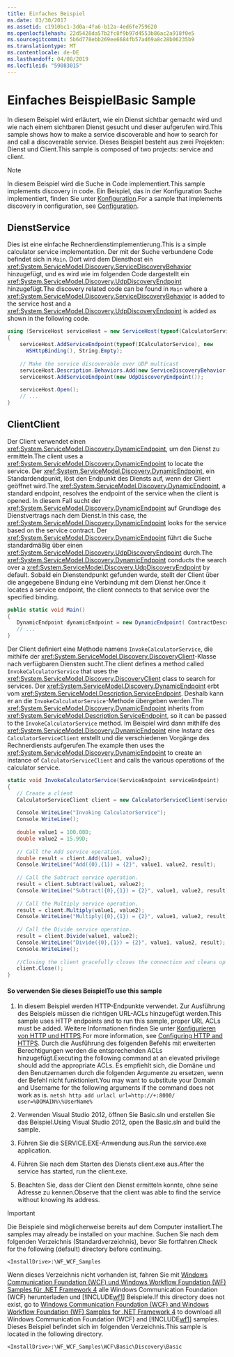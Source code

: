 ```yaml
---
title: Einfaches Beispiel
ms.date: 03/30/2017
ms.assetid: c1910bc1-3d0a-4fa6-b12a-4ed6fe759620
ms.openlocfilehash: 22d5428da57b2fc8f9b97d4553b86ac2a918f0e5
ms.sourcegitcommit: 5b6d778ebb269ee6684fb57ad69a8c28b06235b9
ms.translationtype: MT
ms.contentlocale: de-DE
ms.lasthandoff: 04/08/2019
ms.locfileid: "59083015"
---
```

# <a name="basic-sample"></a><span data-ttu-id="b160b-102">Einfaches Beispiel</span><span class="sxs-lookup"><span data-stu-id="b160b-102">Basic Sample</span></span>
<span data-ttu-id="b160b-103">In diesem Beispiel wird erläutert, wie ein Dienst sichtbar gemacht wird und wie nach einem sichtbaren Dienst gesucht und dieser aufgerufen wird.</span><span class="sxs-lookup"><span data-stu-id="b160b-103">This sample shows how to make a service discoverable and how to search for and call a discoverable service.</span></span> <span data-ttu-id="b160b-104">Dieses Beispiel besteht aus zwei Projekten: Dienst und Client.</span><span class="sxs-lookup"><span data-stu-id="b160b-104">This sample is composed of two projects: service and client.</span></span>

> [!NOTE]
>  <span data-ttu-id="b160b-105">In diesem Beispiel wird die Suche in Code implementiert.</span><span class="sxs-lookup"><span data-stu-id="b160b-105">This sample implements discovery in code.</span></span>  <span data-ttu-id="b160b-106">Ein Beispiel, das in der Konfiguration Suche implementiert, finden Sie unter [Konfiguration](../../../../docs/framework/wcf/samples/configuration-sample.md).</span><span class="sxs-lookup"><span data-stu-id="b160b-106">For a sample that implements discovery in configuration, see [Configuration](../../../../docs/framework/wcf/samples/configuration-sample.md).</span></span>  
  
## <a name="service"></a><span data-ttu-id="b160b-107">Dienst</span><span class="sxs-lookup"><span data-stu-id="b160b-107">Service</span></span>  
 <span data-ttu-id="b160b-108">Dies ist eine einfache Rechnerdienstimplementierung.</span><span class="sxs-lookup"><span data-stu-id="b160b-108">This is a simple calculator service implementation.</span></span> <span data-ttu-id="b160b-109">Der mit der Suche verbundene Code befindet sich in `Main`. Dort wird dem Diensthost ein <xref:System.ServiceModel.Discovery.ServiceDiscoveryBehavior> hinzugefügt, und es wird wie im folgenden Code dargestellt ein <xref:System.ServiceModel.Discovery.UdpDiscoveryEndpoint> hinzugefügt.</span><span class="sxs-lookup"><span data-stu-id="b160b-109">The discovery related code can be found in `Main` where a <xref:System.ServiceModel.Discovery.ServiceDiscoveryBehavior> is added to the service host and a <xref:System.ServiceModel.Discovery.UdpDiscoveryEndpoint> is added as shown in the following code.</span></span>  
  
```csharp
using (ServiceHost serviceHost = new ServiceHost(typeof(CalculatorService), baseAddress))  
{  
    serviceHost.AddServiceEndpoint(typeof(ICalculatorService), new   
      WSHttpBinding(), String.Empty);  
  
    // Make the service discoverable over UDP multicast  
    serviceHost.Description.Behaviors.Add(new ServiceDiscoveryBehavior());                  
    serviceHost.AddServiceEndpoint(new UdpDiscoveryEndpoint());  
  
    serviceHost.Open();  
    // ...  
}  
```  
  
## <a name="client"></a><span data-ttu-id="b160b-110">Client</span><span class="sxs-lookup"><span data-stu-id="b160b-110">Client</span></span>  
 <span data-ttu-id="b160b-111">Der Client verwendet einen <xref:System.ServiceModel.Discovery.DynamicEndpoint>, um den Dienst zu ermitteln.</span><span class="sxs-lookup"><span data-stu-id="b160b-111">The client uses a <xref:System.ServiceModel.Discovery.DynamicEndpoint> to locate the service.</span></span> <span data-ttu-id="b160b-112">Der <xref:System.ServiceModel.Discovery.DynamicEndpoint>, ein Standardendpunkt, löst den Endpunkt des Diensts auf, wenn der Client geöffnet wird.</span><span class="sxs-lookup"><span data-stu-id="b160b-112">The <xref:System.ServiceModel.Discovery.DynamicEndpoint>, a standard endpoint, resolves the endpoint of the service when the client is opened.</span></span> <span data-ttu-id="b160b-113">In diesem Fall sucht der <xref:System.ServiceModel.Discovery.DynamicEndpoint> auf Grundlage des Dienstvertrags nach dem Dienst.</span><span class="sxs-lookup"><span data-stu-id="b160b-113">In this case, the <xref:System.ServiceModel.Discovery.DynamicEndpoint> looks for the service based on the service contract.</span></span> <span data-ttu-id="b160b-114">Der <xref:System.ServiceModel.Discovery.DynamicEndpoint> führt die Suche standardmäßig über einen <xref:System.ServiceModel.Discovery.UdpDiscoveryEndpoint> durch.</span><span class="sxs-lookup"><span data-stu-id="b160b-114">The <xref:System.ServiceModel.Discovery.DynamicEndpoint> conducts the search over a <xref:System.ServiceModel.Discovery.UdpDiscoveryEndpoint> by default.</span></span> <span data-ttu-id="b160b-115">Sobald ein Dienstendpunkt gefunden wurde, stellt der Client über die angegebene Bindung eine Verbindung mit dem Dienst her.</span><span class="sxs-lookup"><span data-stu-id="b160b-115">Once it locates a service endpoint, the client connects to that service over the specified binding.</span></span>  
  
```csharp  
public static void Main()  
{  
   DynamicEndpoint dynamicEndpoint = new DynamicEndpoint( ContractDescription.GetContract(typeof(ICalculatorService)), new WSHttpBinding());  
   // ...  
}              
```  
  
 <span data-ttu-id="b160b-116">Der Client definiert eine Methode namens `InvokeCalculatorService`, die mithilfe der <xref:System.ServiceModel.Discovery.DiscoveryClient>-Klasse nach verfügbaren Diensten sucht.</span><span class="sxs-lookup"><span data-stu-id="b160b-116">The client defines a method called `InvokeCalculatorService` that uses the <xref:System.ServiceModel.Discovery.DiscoveryClient> class to search for services.</span></span> <span data-ttu-id="b160b-117">Der <xref:System.ServiceModel.Discovery.DynamicEndpoint> erbt vom <xref:System.ServiceModel.Description.ServiceEndpoint>. Deshalb kann er an die `InvokeCalculatorService`-Methode übergeben werden.</span><span class="sxs-lookup"><span data-stu-id="b160b-117">The <xref:System.ServiceModel.Discovery.DynamicEndpoint> inherits from <xref:System.ServiceModel.Description.ServiceEndpoint>, so it can be passed to the `InvokeCalculatorService` method.</span></span> <span data-ttu-id="b160b-118">Im Beispiel wird dann mithilfe des <xref:System.ServiceModel.Discovery.DynamicEndpoint> eine Instanz des `CalculatorServiceClient` erstellt und die verschiedenen Vorgänge des Rechnerdiensts aufgerufen.</span><span class="sxs-lookup"><span data-stu-id="b160b-118">The example then uses the <xref:System.ServiceModel.Discovery.DynamicEndpoint> to create an instance of `CalculatorServiceClient` and calls the various operations of the calculator service.</span></span>  
  
```csharp  
static void InvokeCalculatorService(ServiceEndpoint serviceEndpoint)  
{  
   // Create a client  
   CalculatorServiceClient client = new CalculatorServiceClient(serviceEndpoint);  
  
   Console.WriteLine("Invoking CalculatorService");  
   Console.WriteLine();  
  
   double value1 = 100.00D;  
   double value2 = 15.99D;  
  
   // Call the Add service operation.  
   double result = client.Add(value1, value2);  
   Console.WriteLine("Add({0},{1}) = {2}", value1, value2, result);  
  
   // Call the Subtract service operation.  
   result = client.Subtract(value1, value2);  
   Console.WriteLine("Subtract({0},{1}) = {2}", value1, value2, result);  
  
   // Call the Multiply service operation.  
   result = client.Multiply(value1, value2);  
   Console.WriteLine("Multiply({0},{1}) = {2}", value1, value2, result);  
  
   // Call the Divide service operation.  
   result = client.Divide(value1, value2);  
   Console.WriteLine("Divide({0},{1}) = {2}", value1, value2, result);  
   Console.WriteLine();  
  
   //Closing the client gracefully closes the connection and cleans up resources  
   client.Close();  
}  
```  
  
#### <a name="to-use-this-sample"></a><span data-ttu-id="b160b-119">So verwenden Sie dieses Beispiel</span><span class="sxs-lookup"><span data-stu-id="b160b-119">To use this sample</span></span>  
  
1.  <span data-ttu-id="b160b-120">In diesem Beispiel werden HTTP-Endpunkte verwendet. Zur Ausführung des Beispiels müssen die richtigen URL-ACLs hinzugefügt werden.</span><span class="sxs-lookup"><span data-stu-id="b160b-120">This sample uses HTTP endpoints and to run this sample, proper URL ACLs must be added.</span></span> <span data-ttu-id="b160b-121">Weitere Informationen finden Sie unter [Konfigurieren von HTTP und HTTPS](https://go.microsoft.com/fwlink/?LinkId=70353).</span><span class="sxs-lookup"><span data-stu-id="b160b-121">For more information, see [Configuring HTTP and HTTPS](https://go.microsoft.com/fwlink/?LinkId=70353).</span></span> <span data-ttu-id="b160b-122">Durch die Ausführung des folgenden Befehls mit erweiterten Berechtigungen werden die entsprechenden ACLs hinzugefügt.</span><span class="sxs-lookup"><span data-stu-id="b160b-122">Executing the following command at an elevated privilege should add the appropriate ACLs.</span></span> <span data-ttu-id="b160b-123">Es empfiehlt sich, die Domäne und den Benutzernamen durch die folgenden Argumente zu ersetzen, wenn der Befehl nicht funktioniert.</span><span class="sxs-lookup"><span data-stu-id="b160b-123">You may want to substitute your Domain and Username for the following arguments if the command does not work as is.</span></span> `netsh http add urlacl url=http://+:8000/ user=%DOMAIN%\%UserName%`  
  
2.  <span data-ttu-id="b160b-124">Verwenden Visual Studio 2012, öffnen Sie Basic.sln und erstellen Sie das Beispiel.</span><span class="sxs-lookup"><span data-stu-id="b160b-124">Using Visual Studio 2012, open the Basic.sln and build the sample.</span></span>  
  
3.  <span data-ttu-id="b160b-125">Führen Sie die SERVICE.EXE-Anwendung aus.</span><span class="sxs-lookup"><span data-stu-id="b160b-125">Run the service.exe application.</span></span>  
  
4.  <span data-ttu-id="b160b-126">Führen Sie nach dem Starten des Diensts client.exe aus.</span><span class="sxs-lookup"><span data-stu-id="b160b-126">After the service has started, run the client.exe.</span></span>  
  
5.  <span data-ttu-id="b160b-127">Beachten Sie, dass der Client den Dienst ermitteln konnte, ohne seine Adresse zu kennen.</span><span class="sxs-lookup"><span data-stu-id="b160b-127">Observe that the client was able to find the service without knowing its address.</span></span>  
  
> [!IMPORTANT]
>  <span data-ttu-id="b160b-128">Die Beispiele sind möglicherweise bereits auf dem Computer installiert.</span><span class="sxs-lookup"><span data-stu-id="b160b-128">The samples may already be installed on your machine.</span></span> <span data-ttu-id="b160b-129">Suchen Sie nach dem folgenden Verzeichnis (Standardverzeichnis), bevor Sie fortfahren.</span><span class="sxs-lookup"><span data-stu-id="b160b-129">Check for the following (default) directory before continuing.</span></span>  
>   
>  `<InstallDrive>:\WF_WCF_Samples`  
>   
>  <span data-ttu-id="b160b-130">Wenn dieses Verzeichnis nicht vorhanden ist, fahren Sie mit [Windows Communication Foundation (WCF) und Windows Workflow Foundation (WF) Samples für .NET Framework 4](https://go.microsoft.com/fwlink/?LinkId=150780) alle Windows Communication Foundation (WCF) herunterladen und [!INCLUDE[wf1](../../../../includes/wf1-md.md)] Beispiele.</span><span class="sxs-lookup"><span data-stu-id="b160b-130">If this directory does not exist, go to [Windows Communication Foundation (WCF) and Windows Workflow Foundation (WF) Samples for .NET Framework 4](https://go.microsoft.com/fwlink/?LinkId=150780) to download all Windows Communication Foundation (WCF) and [!INCLUDE[wf1](../../../../includes/wf1-md.md)] samples.</span></span> <span data-ttu-id="b160b-131">Dieses Beispiel befindet sich im folgenden Verzeichnis.</span><span class="sxs-lookup"><span data-stu-id="b160b-131">This sample is located in the following directory.</span></span>  
>   
>  `<InstallDrive>:\WF_WCF_Samples\WCF\Basic\Discovery\Basic`  
